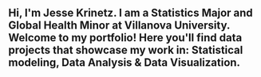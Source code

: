 ## Hi, I'm Jesse Krinetz. I am a Statistics Major and Global Health Minor at Villanova University. Welcome to my portfolio! Here you'll find data projects that showcase my work in: Statistical modeling, Data Analysis & Data Visualization. 



<!--
**JesseKrinetz/JesseKrinetz** is a ✨ _special_ ✨ repository because its `README.md` (this file) appears on your GitHub profile.

Here are some ideas to get you started:

- 🔭 I’m currently working on ...
- 🌱 I’m currently learning ...
- 👯 I’m looking to collaborate on ...
- 🤔 I’m looking for help with ...
- 💬 Ask me about ...
- 📫 How to reach me: ...
- 😄 Pronouns: ...
- ⚡ Fun fact: ...
-->
